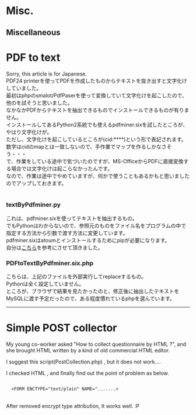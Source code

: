 # Misc.
Miscellaneous
---
# PDF to text

Sorry, this article is for Japanese.<br>
PDF24 printerを使ってPDFを作成したものからテキストを抜き出すと文字化けしていました。<br>
最初はphpのsmalot/PdfPaserを使って変換していて文字化けを起こしたので、他のを試そうと思いました。<br>
なかなかPDFからテキストを抽出できるものでインストールできるものが有りません。<br>
インストールしてあるPython2系統でも使えるpdfminer.sixを試したところが、やはり文字化けが。<br>
ただし、文字化けを起こしているところが(cid:****)という形で表記されます。<br>
数字はcidのmapとは一致しないので、手作業でマップを作るしかなさそう・・・<br>
で、作業をしている途中で気づいたのですが、MS-OfficeからPDFに直接変換する場合では文字化けは起こらなかったんです。<br>
なので、作業は途中でやめていますが、何かで使うこともあるかもと思いましたのでアップしておきます。<br>
<br>
<h3>textByPdfminer.py</h3>
これは、pdfminer.sixを使ってテキストを抽出するもの。<br>
でもPythonはわからないので、参照元のものをファイル名をプログラムの中で指定する方法から引数で渡す方法に変更しています。<br>
pdfminer.sixはatoumとインストールするためにpipが必要になります。<br>
自分は<a href="https://www.tech-tech.xyz/python-pdf/">こちら</a>を参考にさせて頂きました。<br>
<h3>PDFtoTextByPdfminer.six.php</h3>
こちらは、上記のファイルを外部実行してreplaceするもの。<br>
Pythonは全く設定していません。<br>
ところが、ブラウザで結果を見たかったのと、修正後に抽出したテキストをMySQLに渡す予定だったので、ある程度慣れているphpを選んでいます。<br>

---

# Simple POST collector

My young co-worker asked "How to collect questionnaire by HTML ?", and she brought HTML written by a kind of old commercial HTML editor.<br>

I suggest this script(PostCollection.php) , but it does not work....<br>

I checked HTML , and finally find out the point of problem as below.<br>

<code>
  &lt;FORM ENCTYPE="text/plain" NAME=".......&gt;
</code>
<br>

After removed encrypt type attribution, It works well.&nbsp;:P
